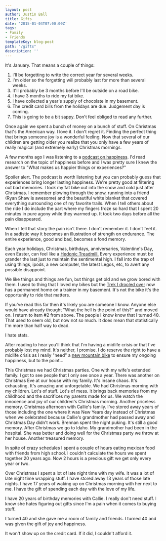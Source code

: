 ```yaml
---
layout: post
author: Justin Ball
title: Gifts
date: '2015-01-04T07:00:00Z'
tags:
- Family
- Friends
templateKey: blog-post
path: "/gifts"
description: ''
---
```


It's January. That means a couple of things:
<ol>
  <li>I'll be forgetting to write the correct year for several weeks.</li>
  <li>I'm older so the forgetting will probably last for more than several weeks.</li>
  <li>It'll probably be 3 months before I'll be outside on a road bike.</li>
  <li>I have 3 months to ride my fat bike.</li>
  <li>I have collected a year's supply of chocolate in my basement.</li>
  <li>The credit card bills from the holidays are due. Judgement day is coming.</li>
  <li>This is going to be a bit sappy. Don't feel obliged to read any further.</li>
</ol>
Once again we spent a bunch of money on a bunch of stuff. On Christmas that's the American way. I love it. I don't regret it. Finding
the perfect thing that brings someone joy is a wonderful feeling. Now that several of our children are getting older you realize that you only 
have a few years of really magical (and extremely early) Christmas mornings.

A few months ago I was listening to a <a href="http://www.stuffyoushouldknow.com/podcasts/objects-experiences-happier/">podcast on happiness</a>. I'd read
research on the topic of happiness before and I was pretty sure I knew the answer to "What makes us happier things or experiences?" 

Spoiler alert. The podcast is worth listening but you can probably guess that experiences bring longer lasting happiness. We're pretty good at filtering out
bad memories. I took my fat bike out into the snow and cold just after Christmas. I remember plowing through the snow, running into a friend (Ryan Shaw is awesome)
and the beautiful white blanket that covered everything surrounding one of my favorite trails. When I tell others about the ride I do include the part where my fingers
froze so hard that I spent 20 minutes in pure agony while they warmed up. It took two days before all the pain disappeared. 

When I tell that story the pain isn't there. I don't remember it. I don't feel it. In a sadistic way it becomes an illustration of strength on endurance. The entire
experience, good and bad, becomes a fond memory. 

Each year holidays, Christmas, birthdays, anniversaries, Valentine's Day, even Easter, can feel like a <a href="http://en.wikipedia.org/wiki/Hedonic_treadmill">Hedonic Treadmill.</a>
Every experience must be grander the last just to maintain the sentimental high. I fall into the trap of using things, ipods, a new computer, the latest Legos, etc, to avert any possible
disappoint.

We like things and things are fun, but things get old and we grow bored with them. I used to thing that I loved my bikes but the 
<a href="http://www.justinball.comfirst-real-ride-on-the-new-trek-madone-69">Trek I drooled over</a> now has a permanent home on a trainer in my basement. It's not the bike
it's the opportunity to ride that matters.

If you've read this far then it's likely you are someone I know. Anyone else would have already thought "What the hell is the point of this?" and moved on. I return to item #2 from above.
The people I know know that I turned 40. That used to seem old, but now not so much. It does mean that statistically I'm more than half way to dead. 

I hate stats.

After reading to hear you'll think that I'm having a midlife crisis or that I've probably lost my mind. It's neither, I promise. I do reserve the right to have a midlife crisis as I really
"need" a <a href="http://goo.gl/nJzIxg">new mountain bike</a> to ensure my ongoing happiness, but to the point...

This Christmas we had Christmas parties. One with my wife's extended family. I got to see people that I only see once a year. There was another on Christmas Eve at our house with my family.
It's insane chaos. It's exhausting. It's amazing and unforgetable. We had Christmas morning with my children. Lot's of stuff. Lot's of mess. It brings back memories from my childhood
and the sacrifices my parents made for us. We watch the innocence and joy of our children's Christmas morning. Another priceless memory. 
Christmas afternoon with Callie's family. I've stored away years of those including the one where it was New Years day instead of Christmas when we celebrated because Callie's grandmother had
passed away and Christmas Day didn't work. Brennan spent the night puking. It's still a good memory. After Christmas we go to Idaho. My grandmother had been in the hospital. She was better and
doing well for the Christmas party we throw at her house. Another treasured memory.

In spite of crazy schedules I spent a couple of hours eating mexican food with friends from high school. I couldn't calculate the hours we spent together 20 years ago. 
Now 2 hours is a precious gift we get only every year or two.

Over Christmas I spent a lot of late night time with my wife. It was a lot of late night time wrapping stuff. I have stored away 13 years of those late nights. I have 17 years of waking up
on Christmas morning with her next to me. I have the gift of spending each day with the love of my life.

I have 20 years of birthday memories with Callie. I really don't need stuff. I know she hates figuring out gifts since I'm a pain when it comes to buying stuff.

I turned 40 and she gave me a room of family and friends. I turned 40 and was given the gift of joy and happiness. 

It won't show up on the credit card. If it did, I couldn't afford it. 
